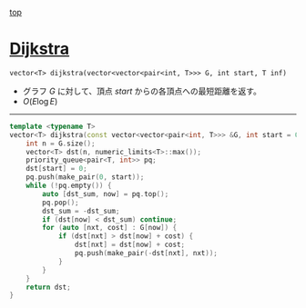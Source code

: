 [top](../../lib.md)

# [Dijkstra](./dij.cpp)

`vector<T> dijkstra(vector<vector<pair<int, T>>> G, int start, T inf)`
- グラフ $G$ に対して、頂点 $start$ からの各頂点への最短距離を返す。
- $O(E\log{E})$

---

```cpp
template <typename T>
vector<T> dijkstra(const vector<vector<pair<int, T>>> &G, int start = 0) {
    int n = G.size();
    vector<T> dst(n, numeric_limits<T>::max());
    priority_queue<pair<T, int>> pq;
    dst[start] = 0;
    pq.push(make_pair(0, start));
    while (!pq.empty()) {
        auto [dst_sum, now] = pq.top();
        pq.pop();
        dst_sum = -dst_sum;
        if (dst[now] < dst_sum) continue;
        for (auto [nxt, cost] : G[now]) {
            if (dst[nxt] > dst[now] + cost) {
                dst[nxt] = dst[now] + cost;
                pq.push(make_pair(-dst[nxt], nxt));
            }
        }
    }
    return dst;
}
```